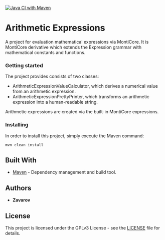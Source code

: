 [![Java CI with Maven](https://github.com/Zavarov/Arithmetic-Expressions/actions/workflows/maven.yml/badge.svg)](https://github.com/Zavarov/JRA/actions/workflows/maven.yml)

# Arithmetic Expressions

A project for evaluation mathematical expressions via MontiCore. It is MontiCore derivative which extends the Expression
grammar with mathematical constants and functions. 

### Getting started

The project provides consists of two classes:
- ArithmeticExpressionValueCalculator, which derives a numerical value from an arithmetic expression.
- ArithmeticExpressionPrettyPrinter, which transforms an arithmetic expression into a human-readable string.

Arithmetic expressions are created via the built-in MontiCore expressions.

### Installing

In order to install this project, simply execute the Maven command:

```
mvn clean install
```
   
## Built With

* [Maven](https://maven.apache.org/) - Dependency management and build tool.

## Authors

* **Zavarov**

## License

This project is licensed under the GPLv3 License - see the [LICENSE](LICENSE) file for details.

